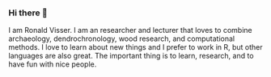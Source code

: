 ### Hi there 👋

I am Ronald Visser. I am an researcher and lecturer that loves to combine archaeology, dendrochronology, wood research, and computational methods. I love to learn about new things and I prefer to work in R, but other languages are also great. The important thing is to learn, research, and to have fun with nice people.


<!--
**RonaldVisser/RonaldVisser** is a ✨ _special_ ✨ repository because its `README.md` (this file) appears on your GitHub profile.

Here are some ideas to get you started:

- 🔭 I’m currently working on ...
- 🌱 I’m currently learning ...
- 👯 I’m looking to collaborate on ...
- 🤔 I’m looking for help with ...
- 💬 Ask me about ...
- 📫 How to reach me: ...
- 😄 Pronouns: ...
- ⚡ Fun fact: ...
-->
